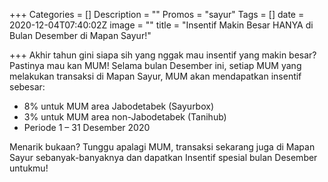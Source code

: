 +++
Categories = []
Description = ""
Promos = "sayur"
Tags = []
date = 2020-12-04T07:40:02Z
image = ""
title = "Insentif Makin Besar HANYA di Bulan Desember di Mapan Sayur!"

+++
Akhir tahun gini siapa sih yang nggak mau insentif yang makin besar? Pastinya mau kan MUM! Selama bulan Desember ini, setiap MUM yang melakukan transaksi di Mapan Sayur, MUM akan mendapatkan insentif sebesar:

* 8% untuk MUM area Jabodetabek (Sayurbox)
* 3% untuk MUM area non-Jabodetabek (Tanihub)
* Periode 1 – 31 Desember 2020

Menarik bukaan? Tunggu apalagi MUM, transaksi sekarang juga di Mapan Sayur sebanyak-banyaknya dan dapatkan Insentif spesial bulan Desember untukmu!